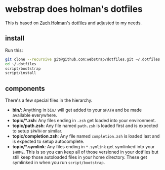 # webstrap does holman's dotfiles

This is based on  [Zach Holman](http://github.com/holman)'s [dotfiles](http://github.com/holman/dotfiles)
and adjusted to my needs.

## install

Run this:

```sh
git clone --recursive git@github.com:webstrap/dotfiles.git ~/.dotfiles
cd ~/.dotfiles
script/bootstrap
script/install
```

## components

There's a few special files in the hierarchy.

- **bin/**: Anything in `bin/` will get added to your `$PATH` and be made
  available everywhere.
- **topic/\*.zsh**: Any files ending in `.zsh` get loaded into your
  environment.
- **topic/path.zsh**: Any file named `path.zsh` is loaded first and is
  expected to setup `$PATH` or similar.
- **topic/completion.zsh**: Any file named `completion.zsh` is loaded
  last and is expected to setup autocomplete.
- **topic/\*.symlink**: Any files ending in `*.symlink` get symlinked into
  your `$HOME`. This is so you can keep all of those versioned in your dotfiles
  but still keep those autoloaded files in your home directory. These get
  symlinked in when you run `script/bootstrap`.

